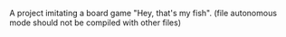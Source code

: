 A project imitating a board game "Hey, that's my fish". 
(file autonomous mode should not be compiled with other files)
